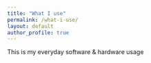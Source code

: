 ```yaml
---
title: "What I use"
permalink: /what-i-use/
layout: default
author_profile: true
---
```



This is my everyday software & hardware usage


